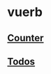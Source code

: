 # vuerb

## [Counter](https://bhacaz.github.io/vuerb/counter)

## [Todos](https://bhacaz.github.io/vuerb/todos)


